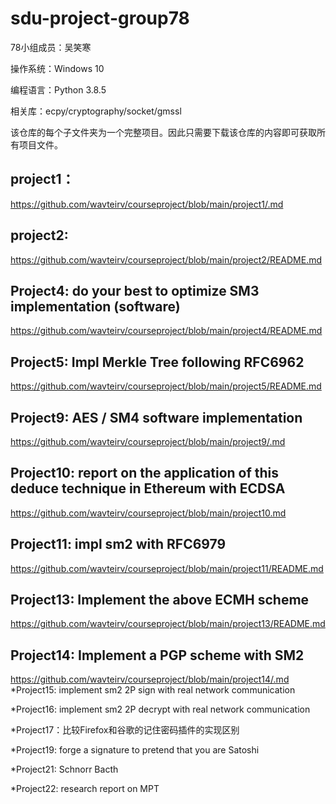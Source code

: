 # sdu-project-group78


78小组成员：吴笑寒

操作系统：Windows 10

编程语言：Python 3.8.5

相关库：ecpy/cryptography/socket/gmssl

该仓库的每个子文件夹为一个完整项目。因此只需要下载该仓库的内容即可获取所有项目文件。

## project1：
https://github.com/wavteirv/courseproject/blob/main/project1/.md
## project2:
https://github.com/wavteirv/courseproject/blob/main/project2/README.md
## Project4: do your best to optimize SM3 implementation (software)
https://github.com/wavteirv/courseproject/blob/main/project4/README.md
## Project5: Impl Merkle Tree following RFC6962
https://github.com/wavteirv/courseproject/blob/main/project5/README.md
## Project9: AES / SM4 software implementation
https://github.com/wavteirv/courseproject/blob/main/project9/.md
## Project10: report on the application of this deduce technique in Ethereum with ECDSA
https://github.com/wavteirv/courseproject/blob/main/project10.md
## Project11: impl sm2 with RFC6979
https://github.com/wavteirv/courseproject/blob/main/project11/README.md
## Project13: Implement the above ECMH scheme
https://github.com/wavteirv/courseproject/blob/main/project13/README.md
## Project14: Implement a PGP scheme with SM2
https://github.com/wavteirv/courseproject/blob/main/project14/.md
*Project15: implement sm2 2P sign with real network communication

*Project16: implement sm2 2P decrypt with real network communication

*Project17：比较Firefox和谷歌的记住密码插件的实现区别

*Project19: forge a signature to pretend that you are Satoshi

*Project21: Schnorr Bacth

*Project22: research report on MPT
